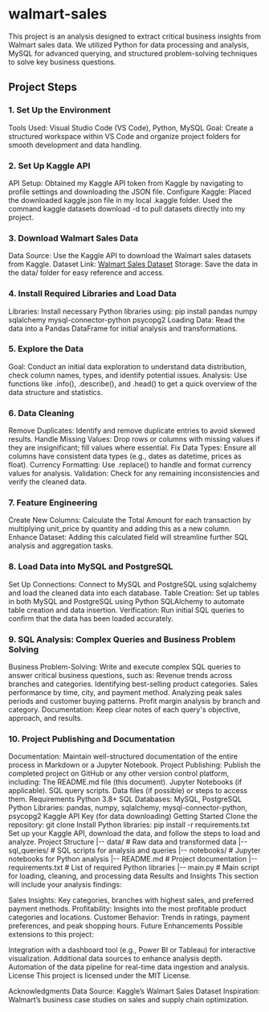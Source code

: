 # walmart-sales
This project is an analysis designed to extract critical business insights from Walmart sales data. We utilized Python for data processing and analysis, MySQL for advanced querying, and structured problem-solving techniques to solve key business questions.
## Project Steps
<ins> </ins>
### 1. Set Up the Environment
Tools Used: Visual Studio Code (VS Code), Python, MySQL
Goal: Create a structured workspace within VS Code and organize project folders for smooth development and data handling.
### 2. Set Up Kaggle API
API Setup: Obtained my Kaggle API token from Kaggle by navigating to profile settings and downloading the JSON file.
Configure Kaggle:
Placed the downloaded kaggle.json file in my local .kaggle folder.
Used the command kaggle datasets download -d <dataset-path> to pull datasets directly into my project.
### 3. Download Walmart Sales Data
Data Source: Use the Kaggle API to download the Walmart sales datasets from Kaggle.
Dataset Link: [Walmart Sales Dataset](https://www.kaggle.com/datasets/kadudassrinath/walmart-sales)
Storage: Save the data in the data/ folder for easy reference and access.
### 4. Install Required Libraries and Load Data
Libraries: Install necessary Python libraries using:
pip install pandas numpy sqlalchemy mysql-connector-python psycopg2
Loading Data: Read the data into a Pandas DataFrame for initial analysis and transformations.
### 5. Explore the Data
Goal: Conduct an initial data exploration to understand data distribution, check column names, types, and identify potential issues.
Analysis: Use functions like .info(), .describe(), and .head() to get a quick overview of the data structure and statistics.
### 6. Data Cleaning
Remove Duplicates: Identify and remove duplicate entries to avoid skewed results.
Handle Missing Values: Drop rows or columns with missing values if they are insignificant; fill values where essential.
Fix Data Types: Ensure all columns have consistent data types (e.g., dates as datetime, prices as float).
Currency Formatting: Use .replace() to handle and format currency values for analysis.
Validation: Check for any remaining inconsistencies and verify the cleaned data.
### 7. Feature Engineering
Create New Columns: Calculate the Total Amount for each transaction by multiplying unit_price by quantity and adding this as a new column.
Enhance Dataset: Adding this calculated field will streamline further SQL analysis and aggregation tasks.
### 8. Load Data into MySQL and PostgreSQL
Set Up Connections: Connect to MySQL and PostgreSQL using sqlalchemy and load the cleaned data into each database.
Table Creation: Set up tables in both MySQL and PostgreSQL using Python SQLAlchemy to automate table creation and data insertion.
Verification: Run initial SQL queries to confirm that the data has been loaded accurately.
### 9. SQL Analysis: Complex Queries and Business Problem Solving
Business Problem-Solving: Write and execute complex SQL queries to answer critical business questions, such as:
Revenue trends across branches and categories.
Identifying best-selling product categories.
Sales performance by time, city, and payment method.
Analyzing peak sales periods and customer buying patterns.
Profit margin analysis by branch and category.
Documentation: Keep clear notes of each query's objective, approach, and results.
### 10. Project Publishing and Documentation
Documentation: Maintain well-structured documentation of the entire process in Markdown or a Jupyter Notebook.
Project Publishing: Publish the completed project on GitHub or any other version control platform, including:
The README.md file (this document).
Jupyter Notebooks (if applicable).
SQL query scripts.
Data files (if possible) or steps to access them.
Requirements
Python 3.8+
SQL Databases: MySQL, PostgreSQL
Python Libraries:
pandas, numpy, sqlalchemy, mysql-connector-python, psycopg2
Kaggle API Key (for data downloading)
Getting Started
Clone the repository:
git clone <repo-url>
Install Python libraries:
pip install -r requirements.txt
Set up your Kaggle API, download the data, and follow the steps to load and analyze.
Project Structure
|-- data/                     # Raw data and transformed data
|-- sql_queries/              # SQL scripts for analysis and queries
|-- notebooks/                # Jupyter notebooks for Python analysis
|-- README.md                 # Project documentation
|-- requirements.txt          # List of required Python libraries
|-- main.py                   # Main script for loading, cleaning, and processing data
Results and Insights
This section will include your analysis findings:

Sales Insights: Key categories, branches with highest sales, and preferred payment methods.
Profitability: Insights into the most profitable product categories and locations.
Customer Behavior: Trends in ratings, payment preferences, and peak shopping hours.
Future Enhancements
Possible extensions to this project:

Integration with a dashboard tool (e.g., Power BI or Tableau) for interactive visualization.
Additional data sources to enhance analysis depth.
Automation of the data pipeline for real-time data ingestion and analysis.
License
This project is licensed under the MIT License.

Acknowledgments
Data Source: Kaggle’s Walmart Sales Dataset
Inspiration: Walmart’s business case studies on sales and supply chain optimization.

